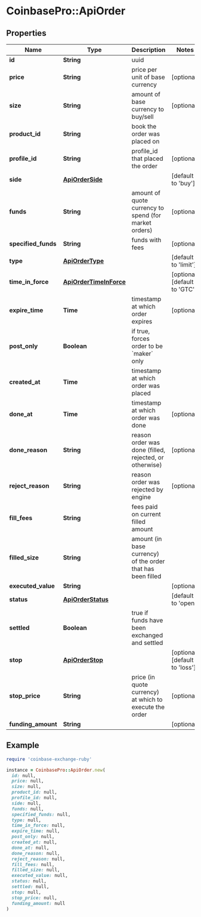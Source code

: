 # CoinbasePro::ApiOrder

## Properties

| Name | Type | Description | Notes |
| ---- | ---- | ----------- | ----- |
| **id** | **String** | uuid |  |
| **price** | **String** | price per unit of base currency | [optional] |
| **size** | **String** | amount of base currency to buy/sell | [optional] |
| **product_id** | **String** | book the order was placed on |  |
| **profile_id** | **String** | profile_id that placed the order | [optional] |
| **side** | [**ApiOrderSide**](ApiOrderSide.md) |  | [default to &#39;buy&#39;] |
| **funds** | **String** | amount of quote currency to spend (for market orders) | [optional] |
| **specified_funds** | **String** | funds with fees | [optional] |
| **type** | [**ApiOrderType**](ApiOrderType.md) |  | [default to &#39;limit&#39;] |
| **time_in_force** | [**ApiOrderTimeInForce**](ApiOrderTimeInForce.md) |  | [optional][default to &#39;GTC&#39;] |
| **expire_time** | **Time** | timestamp at which order expires | [optional] |
| **post_only** | **Boolean** | if true, forces order to be &#x60;maker&#x60; only |  |
| **created_at** | **Time** | timestamp at which order was placed |  |
| **done_at** | **Time** | timestamp at which order was done | [optional] |
| **done_reason** | **String** | reason order was done (filled, rejected, or otherwise) | [optional] |
| **reject_reason** | **String** | reason order was rejected by engine | [optional] |
| **fill_fees** | **String** | fees paid on current filled amount |  |
| **filled_size** | **String** | amount (in base currency) of the order that has been filled |  |
| **executed_value** | **String** |  | [optional] |
| **status** | [**ApiOrderStatus**](ApiOrderStatus.md) |  | [default to &#39;open&#39;] |
| **settled** | **Boolean** | true if funds have been exchanged and settled |  |
| **stop** | [**ApiOrderStop**](ApiOrderStop.md) |  | [optional][default to &#39;loss&#39;] |
| **stop_price** | **String** | price (in quote currency) at which to execute the order | [optional] |
| **funding_amount** | **String** |  | [optional] |

## Example

```ruby
require 'coinbase-exchange-ruby'

instance = CoinbasePro::ApiOrder.new(
  id: null,
  price: null,
  size: null,
  product_id: null,
  profile_id: null,
  side: null,
  funds: null,
  specified_funds: null,
  type: null,
  time_in_force: null,
  expire_time: null,
  post_only: null,
  created_at: null,
  done_at: null,
  done_reason: null,
  reject_reason: null,
  fill_fees: null,
  filled_size: null,
  executed_value: null,
  status: null,
  settled: null,
  stop: null,
  stop_price: null,
  funding_amount: null
)
```


